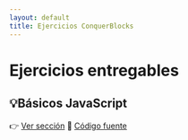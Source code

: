 ```yaml
---
layout: default
title: Ejercicios ConquerBlocks
---
```


# Ejercicios entregables

## 💡Básicos JavaScript
👉 [Ver sección](./entregables-js) 
📁 [Código fuente](https://github.com/jesuslj0/entregables-js)
